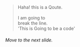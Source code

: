 > Haha! this is a Qoute.<br />
<br />I am going to<br />break the line.<br />'This is Going to be a code'<br />
###### Move to the next slide.
